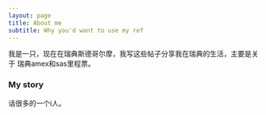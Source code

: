 ```yaml
---
layout: page
title: About me
subtitle: Why you'd want to use my ref
---
```


我是一只，现在在瑞典斯德哥尔摩，我写这些帖子分享我在瑞典的生活，主要是关于 瑞典amex和sas里程票。

### My story

 话很多的一个i人。
